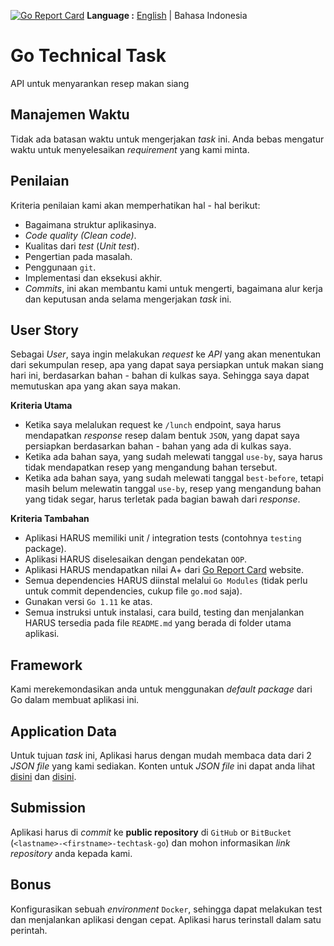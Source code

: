 [![Go Report Card](https://goreportcard.com/badge/github.com/wisnuwh22/go-tech-task)](https://goreportcard.com/report/github.com/wisnuwh22/go-tech-task)
__Language :__ [English](README.md) | Bahasa Indonesia

# Go Technical Task
API untuk menyarankan resep makan siang

## Manajemen Waktu
Tidak ada batasan waktu untuk mengerjakan *task* ini. Anda bebas mengatur waktu untuk menyelesaikan *requirement* yang kami minta.

## Penilaian
Kriteria penilaian kami akan memperhatikan hal - hal berikut:
- Bagaimana struktur aplikasinya. 
- *Code quality (Clean code)*.
- Kualitas dari *test* (*Unit test*).
- Pengertian pada masalah.
- Penggunaan `git`.
- Implementasi dan eksekusi akhir.
- *Commits*, ini akan membantu kami untuk mengerti, bagaimana alur kerja dan keputusan anda selama mengerjakan *task* ini.

## User Story
Sebagai *User*, saya ingin melakukan *request* ke *API* yang akan menentukan dari sekumpulan resep, apa yang dapat saya persiapkan untuk makan siang hari ini, berdasarkan bahan - bahan di kulkas saya. Sehingga saya dapat memutuskan apa yang akan saya makan.

__Kriteria Utama__
- Ketika saya melalukan request ke `/lunch` endpoint, saya harus mendapatkan *response* resep dalam bentuk `JSON`, yang dapat saya persiapkan berdasarkan bahan - bahan yang ada di kulkas saya.
- Ketika ada bahan saya, yang sudah melewati tanggal `use-by`, saya harus tidak mendapatkan resep yang mengandung bahan tersebut.
- Ketika ada bahan saya, yang sudah melewati tanggal `best-before`, tetapi masih belum melewatin tanggal `use-by`, resep yang mengandung bahan yang tidak segar, harus terletak pada bagian bawah dari *response*.

__Kriteria Tambahan__
- Aplikasi HARUS memiliki unit / integration tests (contohnya `testing` package).
- Aplikasi HARUS diselesaikan dengan pendekatan `OOP`.
- Aplikasi HARUS mendapatkan nilai A+ dari [Go Report Card](https://goreportcard.com/) website.
- Semua dependencies HARUS diinstal melalui `Go Modules` (tidak perlu untuk commit dependencies, cukup file `go.mod` saja).
- Gunakan versi `Go 1.11` ke atas.
- Semua instruksi untuk instalasi, cara build, testing dan menjalankan HARUS tersedia pada file `README.md` yang berada di folder utama aplikasi.

## Framework
Kami merekemondasikan anda untuk menggunakan *default package* dari Go dalam membuat aplikasi ini.

## Application Data
Untuk tujuan *task* ini, Aplikasi harus dengan mudah membaca data dari 2 *JSON file* yang kami sediakan. Konten untuk *JSON file* ini dapat anda lihat [disini](ingredients/data.json) dan [disini](recipes/data.json).
 
## Submission
Aplikasi harus di *commit* ke __public repository__ di `GitHub` or `BitBucket` (`<lastname>-<firstname>-techtask-go`) dan mohon informasikan *link repository* anda kepada kami.

## Bonus
Konfigurasikan sebuah *environment* `Docker`, sehingga dapat melakukan test dan menjalankan aplikasi dengan cepat. Aplikasi harus terinstall dalam satu perintah.
